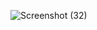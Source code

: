 ![Screenshot (32)](https://user-images.githubusercontent.com/111740540/189291276-6c625333-cf09-4ca9-858c-e696f52113ff.png)
